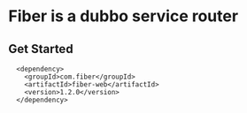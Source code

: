 # Fiber is a dubbo service router
## Get Started
```
  <dependency>
    <groupId>com.fiber</groupId>
    <artifactId>fiber-web</artifactId>
    <version>1.2.0</version>
  </dependency>
```
